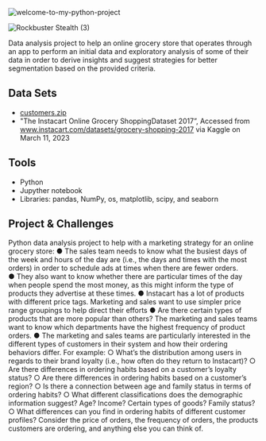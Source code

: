 ![welcome-to-my-python-project](https://github.com/Rampapam/Python/assets/60465303/e81fca72-479d-44ae-9545-7745280baaf6)

![Rockbuster Stealth (3)](https://github.com/Rampapam/Python/assets/60465303/6a21cb68-b949-44dc-9c84-1c6bc4323ca0)

Data analysis project to help an online grocery store that operates through an app to perform an initial data and exploratory analysis of some of their data in order to derive insights and suggest strategies for better segmentation based on the provided criteria. 


## Data Sets
- [customers.zip](https://github.com/Rampapam/Python/files/12207645/customers.zip)
- "The Instacart Online Grocery ShoppingDataset 2017”, Accessed from www.instacart.com/datasets/grocery-shopping-2017 via Kaggle on March 11, 2023


## Tools
- Python
- Jupyther notebook
- Libraries: pandas, NumPy, os, matplotlib, scipy, and seaborn

## Project & Challenges 
Python data analysis project to help with a marketing strategy for an online grocery store:
● The sales team needs to know what the busiest days of the week and hours of the day are (i.e., the days and times with the most orders) in order to schedule ads at times when there are fewer orders.                        
● They also want to know whether there are particular times of the day when people spend the most money, as this might inform the type of products they advertise at these times.
● Instacart has a lot of products with different price tags. Marketing and sales want to use simpler price range groupings to help direct their efforts
● Are there certain types of products that are more popular than others? The marketing and sales teams want to know which departments have the highest frequency of product orders.
● The marketing and sales teams are particularly interested in the different types of customers in their system and how their ordering behaviors differ. For example:
○ What’s the distribution among users in regards to their brand loyalty (i.e., how often do they return to Instacart)?
○ Are there differences in ordering habits based on a customer’s loyalty status?
○ Are there differences in ordering habits based on a customer’s region?
○ Is there a connection between age and family status in terms of ordering habits?
○ What different classifications does the demographic information suggest? Age? Income? Certain types of goods? Family status?
○ What differences can you find in ordering habits of different customer profiles? Consider the price of orders, the frequency of orders, the products customers are ordering, and anything else you can think of.

  
